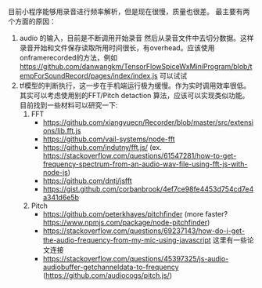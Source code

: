 目前小程序能够用录音进行频率解析，但是现在很慢，质量也很差。
最主要有两个方面的原因：
1. audio 的输入，目前是不断调用开始录音 然后从录音文件中去切分数据。这样录音开始和文件保存读取所用时间很长，有overhead。应该使用onframerecorded的方法，例如 https://github.com/danwangkm/TensorFlowSpiceWxMiniProgram/blob/tempForSoundRecord/pages/index/index.js 可以试试
2. tf模型的判断执行，这一步在手机端运行极为缓慢。作为实时调用效率很低。其实可以考虑使用别的FFT/Pitch detaction 算法，应该可以实现类似功能。目前找到一些材料可以研究一下:
    1. FFT
        * https://github.com/xiangyuecn/Recorder/blob/master/src/extensions/lib.fft.js
        * https://github.com/vail-systems/node-fft
        * https://github.com/indutny/fft.js/ (ex. https://stackoverflow.com/questions/61547281/how-to-get-frequency-spectrum-from-an-audio-wav-file-using-fft-js-with-node-js)
        * https://github.com/dntj/jsfft
        * https://gist.github.com/corbanbrook/4ef7ce98fe4453d754cd7e4a341d6e5b
    2. Pitch
        * https://github.com/peterkhayes/pitchfinder (more faster? https://www.npmjs.com/package/node-pitchfinder)
        * https://stackoverflow.com/questions/69237143/how-do-i-get-the-audio-frequency-from-my-mic-using-javascript 这里有一些论文连接
        * https://stackoverflow.com/questions/45397325/js-audio-audiobuffer-getchanneldata-to-frequency (https://github.com/audiocogs/pitch.js/)
        